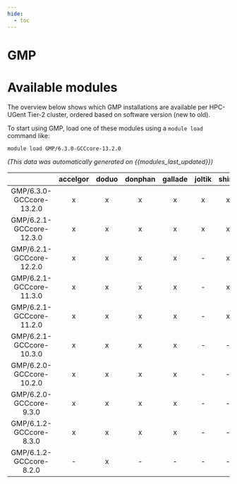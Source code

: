```yaml
---
hide:
  - toc
---
```


GMP
===

# Available modules


The overview below shows which GMP installations are available per HPC-UGent Tier-2 cluster, ordered based on software version (new to old).

To start using GMP, load one of these modules using a `module load` command like:

```shell
module load GMP/6.3.0-GCCcore-13.2.0
```

*(This data was automatically generated on {{modules_last_updated}})*  

| |accelgor|doduo|donphan|gallade|joltik|shinx|skitty|
| :---: | :---: | :---: | :---: | :---: | :---: | :---: | :---: |
|GMP/6.3.0-GCCcore-13.2.0|x|x|x|x|x|x|x|
|GMP/6.2.1-GCCcore-12.3.0|x|x|x|x|x|x|x|
|GMP/6.2.1-GCCcore-12.2.0|x|x|x|x|-|x|-|
|GMP/6.2.1-GCCcore-11.3.0|x|x|x|x|-|x|-|
|GMP/6.2.1-GCCcore-11.2.0|x|x|x|x|-|x|-|
|GMP/6.2.1-GCCcore-10.3.0|x|x|x|x|-|-|-|
|GMP/6.2.0-GCCcore-10.2.0|x|x|x|x|-|-|-|
|GMP/6.2.0-GCCcore-9.3.0|x|x|x|x|-|-|-|
|GMP/6.1.2-GCCcore-8.3.0|x|x|x|x|-|-|-|
|GMP/6.1.2-GCCcore-8.2.0|-|x|-|-|-|-|-|
